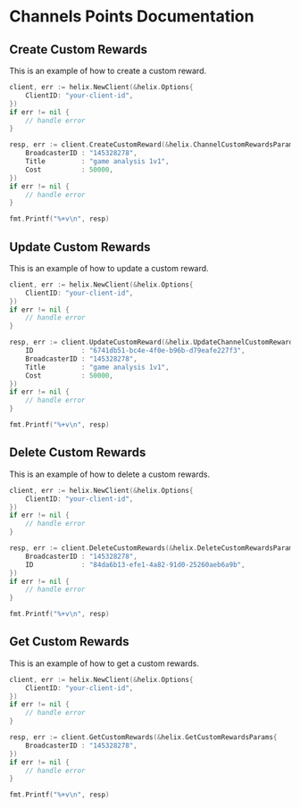 # Channels Points Documentation

## Create Custom Rewards

This is an example of how to create a custom reward.

```go
client, err := helix.NewClient(&helix.Options{
    ClientID: "your-client-id",
})
if err != nil {
    // handle error
}

resp, err := client.CreateCustomReward(&helix.ChannelCustomRewardsParams{
    BroadcasterID : "145328278",
    Title         : "game analysis 1v1",
    Cost          : 50000,
})
if err != nil {
    // handle error
}

fmt.Printf("%+v\n", resp)
```

## Update Custom Rewards

This is an example of how to update a custom reward.

```go
client, err := helix.NewClient(&helix.Options{
    ClientID: "your-client-id",
})
if err != nil {
    // handle error
}

resp, err := client.UpdateCustomReward(&helix.UpdateChannelCustomRewardsParams{
    ID            : "6741db51-bc4e-4f0e-b96b-d79eafe227f3",
    BroadcasterID : "145328278",
    Title         : "game analysis 1v1",
    Cost          : 50000,
})
if err != nil {
    // handle error
}

fmt.Printf("%+v\n", resp)
```

## Delete Custom Rewards

This is an example of how to delete a custom rewards.

```go
client, err := helix.NewClient(&helix.Options{
    ClientID: "your-client-id",
})
if err != nil {
    // handle error
}

resp, err := client.DeleteCustomRewards(&helix.DeleteCustomRewardsParams{
    BroadcasterID : "145328278",
    ID            : "84da6b13-efe1-4a82-91d0-25260aeb6a9b",
})
if err != nil {
    // handle error
}

fmt.Printf("%+v\n", resp)
```

## Get Custom Rewards

This is an example of how to get a custom rewards.

```go
client, err := helix.NewClient(&helix.Options{
    ClientID: "your-client-id",
})
if err != nil {
    // handle error
}

resp, err := client.GetCustomRewards(&helix.GetCustomRewardsParams{
    BroadcasterID : "145328278",
})
if err != nil {
    // handle error
}

fmt.Printf("%+v\n", resp)
```
